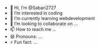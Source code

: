 - 👋 Hi, I’m @Sabari2727
- 👀 I’m interested in coding
- 🌱 I’m currently learning webdevelopment
- 💞️ I’m looking to collaborate on ...
- 📫 How to reach me ...
- 😄 Pronouns: ...
- ⚡ Fun fact: ...

<!---
Sabari2727/Sabari2727 is a ✨ special ✨ repository because its `README.md` (this file) appears on your GitHub profile.
You can click the Preview link to take a look at your changes.
--->
